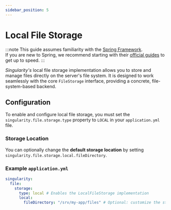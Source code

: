 ```yaml
---
sidebar_position: 5
---
```


# Local File Storage

:::note
This guide assumes familiarity with the [Spring Framework](https://spring.io).  
If you are new to Spring, we recommend starting with their [official guides](https://spring.io/quickstart) to get up to speed.
:::

*Singularity's* local file storage implementation allows you to store and manage files directly on the server's file system. It is designed to work seamlessly with the core `FileStorage` interface, providing a concrete, file-system-based backend.

## Configuration

To enable and configure local file storage, 
you must set the `singularity.file.storage.type` property to `LOCAL` in your `application.yml` file. 

### Storage Location

You can optionally change the **default storage location** by setting `singularity.file.storage.local.fileDirectory`.


### Example `application.yml`

```yaml
singularity:
  file:
    storage:
      type: local # Enables the LocalFileStorage implementation
      local:
        fileDirectory: "/srv/my-app/files" # Optional: customize the storage path
```
